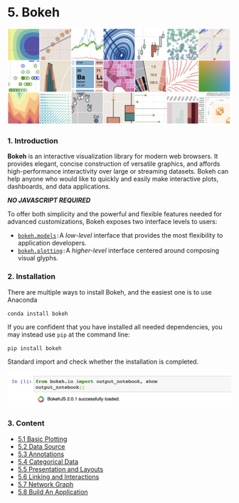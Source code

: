 # 5. Bokeh

![](../.gitbook/assets/screenshot-2020-07-14-at-16.06.20.png)

### 1. Introduction

**Bokeh** is an interactive visualization library for modern web browsers. It provides elegant, concise construction of versatile graphics, and affords high-performance interactivity over large or streaming datasets. Bokeh can help anyone who would like to quickly and easily make interactive plots, dashboards, and data applications.

_**NO JAVASCRIPT REQUIRED**_

To offer both simplicity and the powerful and flexible features needed for advanced customizations, Bokeh exposes two interface levels to users:

* [`bokeh.models`](https://docs.bokeh.org/en/latest/docs/reference/models.html#bokeh-models)`:`A _low-level_ interface that provides the most flexibility to application developers.
* [`bokeh.plotting`](https://docs.bokeh.org/en/latest/docs/user_guide/plotting.html#userguide-plotting)`:`A _higher-level_ interface centered around composing visual glyphs.

### 2. Installation

There are multiple ways to install Bokeh, and the easiest one is to use Anaconda

```text
conda install bokeh
```

If you are confident that you have installed all needed dependencies, you may instead use `pip` at the command line:

```text
pip install bokeh
```

Standard import and check whether the installation is completed.

![](../.gitbook/assets/screenshot-2020-07-14-at-17.01.00.png)

### 3. Content

* [5.1 Basic Plotting](5.1-basic-plotting.md)
* [5.2 Data Source](5.2-data-sources.md)
* [5.3 Annotations](5.3-annotations.md)
* [5.4 Categorical Data](5.4-categorical-data.md)
* [5.5 Presentation and Layouts](5.5-presentation-and-layouts.md)
* [5.6 Linking and Interactions](5.8-linking-and-interactions.md)
* [5.7 Network Graph](5.6-network-graph.md)
* [5.8 Build An Application](5.8-build-an-application.md)





